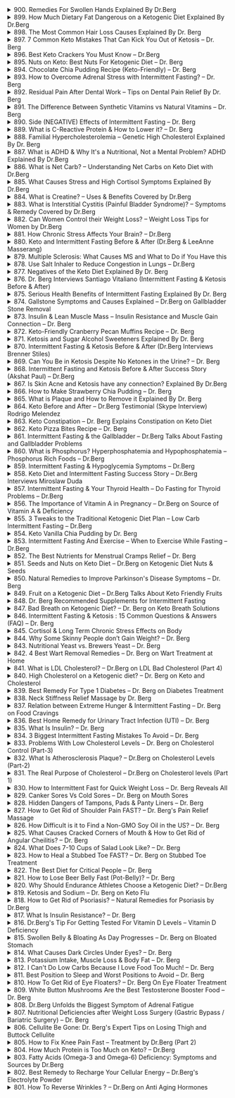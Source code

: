 <details>
<summary>900. Remedies For Swollen Hands Explained By Dr.Berg</summary>

<a href="https://www.youtube.com/watch?v=XLCm3XsBN1w" target="_blank">
    <img src="https://img.youtube.com/vi/XLCm3XsBN1w/maxresdefault.jpg" width="200">
</a>


</details>

<details>
<summary>899. How Much Dietary Fat Dangerous on a Ketogenic Diet Explained By Dr.Berg</summary>

<a href="https://www.youtube.com/watch?v=kS5nF8YDv2c" target="_blank">
    <img src="https://img.youtube.com/vi/kS5nF8YDv2c/maxresdefault.jpg" width="200">
</a>


</details>

<details>
<summary>898. The Most Common Hair Loss Causes Explained By Dr. Berg</summary>

<a href="https://www.youtube.com/watch?v=l5wClnJj4_8" target="_blank">
    <img src="https://img.youtube.com/vi/l5wClnJj4_8/maxresdefault.jpg" width="200">
</a>


</details>

<details>
<summary>897. 7 Common Keto Mistakes That Can Kick You Out of Ketosis – Dr. Berg</summary>

<a href="https://www.youtube.com/watch?v=mLzORHS-OzE" target="_blank">
    <img src="https://img.youtube.com/vi/mLzORHS-OzE/maxresdefault.jpg" width="200">
</a>


</details>

<details>
<summary>896. Best Keto Crackers You Must Know – Dr.Berg</summary>

<a href="https://www.youtube.com/watch?v=sKiMNEsf74A" target="_blank">
    <img src="https://img.youtube.com/vi/sKiMNEsf74A/maxresdefault.jpg" width="200">
</a>


</details>

<details>
<summary>895. Nuts on Keto: Best Nuts For Ketogenic Diet – Dr. Berg</summary>

<a href="https://www.youtube.com/watch?v=aQxNnElDNjk" target="_blank">
    <img src="https://img.youtube.com/vi/aQxNnElDNjk/maxresdefault.jpg" width="200">
</a>


</details>

<details>
<summary>894. Chocolate Chia Pudding Recipe (Keto-Friendly) – Dr. Berg</summary>

<a href="https://www.youtube.com/watch?v=2LSTlkdseyg" target="_blank">
    <img src="https://img.youtube.com/vi/2LSTlkdseyg/maxresdefault.jpg" width="200">
</a>


</details>

<details>
<summary>893. How to Overcome Adrenal Stress with Intermittent Fasting? – Dr. Berg</summary>

<a href="https://www.youtube.com/watch?v=bwuKsf7sWP8" target="_blank">
    <img src="https://img.youtube.com/vi/bwuKsf7sWP8/maxresdefault.jpg" width="200">
</a>


</details>

<details>
<summary>892. Residual Pain After Dental Work – Tips on Dental Pain Relief By Dr. Berg</summary>

<a href="https://www.youtube.com/watch?v=BntpMhjGLQc" target="_blank">
    <img src="https://img.youtube.com/vi/BntpMhjGLQc/maxresdefault.jpg" width="200">
</a>


</details>

<details>
<summary>891. The Difference Between Synthetic Vitamins vs Natural Vitamins – Dr. Berg</summary>

<a href="https://www.youtube.com/watch?v=J4VDAgEtkdg" target="_blank">
    <img src="https://img.youtube.com/vi/J4VDAgEtkdg/maxresdefault.jpg" width="200">
</a>


</details>

<details>
<summary>890. Side (NEGATIVE) Effects of Intermittent Fasting – Dr. Berg</summary>

<a href="https://www.youtube.com/watch?v=xNGBvGHOT-0" target="_blank">
    <img src="https://img.youtube.com/vi/xNGBvGHOT-0/maxresdefault.jpg" width="200">
</a>


</details>

<details>
<summary>889. What is C-Reactive Protein & How to Lower it? – Dr. Berg</summary>

<a href="https://www.youtube.com/watch?v=vcTm7opfgpA" target="_blank">
    <img src="https://img.youtube.com/vi/vcTm7opfgpA/maxresdefault.jpg" width="200">
</a>


</details>

<details>
<summary>888. Familial Hypercholesterolemia – Genetic High Cholesterol Explained By Dr. Berg</summary>

<a href="https://www.youtube.com/watch?v=DriROcEJEG8" target="_blank">
    <img src="https://img.youtube.com/vi/DriROcEJEG8/maxresdefault.jpg" width="200">
</a>


</details>

<details>
<summary>887. What is ADHD & Why It's a Nutritional, Not a Mental Problem? ADHD Explained By Dr.Berg</summary>

<a href="https://www.youtube.com/watch?v=pdaJkQfUdYg" target="_blank">
    <img src="https://img.youtube.com/vi/pdaJkQfUdYg/maxresdefault.jpg" width="200">
</a>


</details>

<details>
<summary>886. What is Net Carb? – Understanding Net Carbs on Keto Diet with Dr.Berg</summary>

<a href="https://www.youtube.com/watch?v=MEOan0qwSps" target="_blank">
    <img src="https://img.youtube.com/vi/MEOan0qwSps/maxresdefault.jpg" width="200">
</a>


</details>

<details>
<summary>885. What Causes Stress and High Cortisol Symptoms Explained By Dr.Berg</summary>

<a href="https://www.youtube.com/watch?v=uMT9Zzvqx9M" target="_blank">
    <img src="https://img.youtube.com/vi/uMT9Zzvqx9M/maxresdefault.jpg" width="200">
</a>


</details>

<details>
<summary>884. What is Creatine? – Uses & Benefits Covered by Dr.Berg</summary>

<a href="https://www.youtube.com/watch?v=LNcfwTA-trE" target="_blank">
    <img src="https://img.youtube.com/vi/LNcfwTA-trE/maxresdefault.jpg" width="200">
</a>


</details>

<details>
<summary>883. What is Interstitial Cystitis (Painful Bladder Syndrome)? – Symptoms & Remedy Covered by Dr.Berg</summary>

<a href="https://www.youtube.com/watch?v=TzylC8kJiyU" target="_blank">
    <img src="https://img.youtube.com/vi/TzylC8kJiyU/maxresdefault.jpg" width="200">
</a>


</details>

<details>
<summary>882. Can Women Control their Weight Loss? – Weight Loss Tips for Women by Dr.Berg</summary>

<a href="https://www.youtube.com/watch?v=ISuhb8Oh_Jk" target="_blank">
    <img src="https://img.youtube.com/vi/ISuhb8Oh_Jk/maxresdefault.jpg" width="200">
</a>


</details>

<details>
<summary>881. How Chronic Stress Affects Your Brain? – Dr.Berg</summary>

<a href="https://www.youtube.com/watch?v=fAT8_nzo_MU" target="_blank">
    <img src="https://img.youtube.com/vi/fAT8_nzo_MU/maxresdefault.jpg" width="200">
</a>


</details>

<details>
<summary>880. Keto and Intermittent Fasting Before & After (Dr.Berg & LeeAnne Masserang)</summary>

<a href="https://www.youtube.com/watch?v=5AtC0T0B2xs" target="_blank">
    <img src="https://img.youtube.com/vi/5AtC0T0B2xs/maxresdefault.jpg" width="200">
</a>


</details>

<details>
<summary>879. Multiple Sclerosis: What Causes MS and What to Do if You Have this</summary>

<a href="https://www.youtube.com/watch?v=HUlk0pZhTek" target="_blank">
    <img src="https://img.youtube.com/vi/HUlk0pZhTek/maxresdefault.jpg" width="200">
</a>


</details>

<details>
<summary>878. Use Salt Inhaler to Reduce Congestion in Lungs – Dr.Berg</summary>

<a href="https://www.youtube.com/watch?v=piclSYnxsYQ" target="_blank">
    <img src="https://img.youtube.com/vi/piclSYnxsYQ/maxresdefault.jpg" width="200">
</a>


</details>

<details>
<summary>877. Negatives of the Keto Diet Explained By Dr. Berg</summary>

<a href="https://www.youtube.com/watch?v=CEFolikYtG0" target="_blank">
    <img src="https://img.youtube.com/vi/CEFolikYtG0/maxresdefault.jpg" width="200">
</a>


</details>

<details>
<summary>876. Dr. Berg Interviews Santiago Vitaliano (Intermittent Fasting & Ketosis Before & After)</summary>

<a href="https://www.youtube.com/watch?v=L-Y6RoGGQ2I" target="_blank">
    <img src="https://img.youtube.com/vi/L-Y6RoGGQ2I/maxresdefault.jpg" width="200">
</a>


</details>

<details>
<summary>875. Serious Health Benefits of Intermittent Fasting Explained By Dr. Berg</summary>

<a href="https://www.youtube.com/watch?v=1lhAhg3ezWI" target="_blank">
    <img src="https://img.youtube.com/vi/1lhAhg3ezWI/maxresdefault.jpg" width="200">
</a>


</details>

<details>
<summary>874. Gallstone Symptoms and Causes Explained – Dr.Berg on Gallbladder Stone Removal</summary>

<a href="https://www.youtube.com/watch?v=AXVXUkF9XfU" target="_blank">
    <img src="https://img.youtube.com/vi/AXVXUkF9XfU/maxresdefault.jpg" width="200">
</a>


</details>

<details>
<summary>873. Insulin & Lean Muscle Mass – Insulin Resistance and Muscle Gain Connection – Dr. Berg</summary>

<a href="https://www.youtube.com/watch?v=MvZ6K5ueNI4" target="_blank">
    <img src="https://img.youtube.com/vi/MvZ6K5ueNI4/maxresdefault.jpg" width="200">
</a>


</details>

<details>
<summary>872. Keto-Friendly Cranberry Pecan Muffins Recipe – Dr. Berg</summary>

<a href="https://www.youtube.com/watch?v=LZj6rbrJqYk" target="_blank">
    <img src="https://img.youtube.com/vi/LZj6rbrJqYk/maxresdefault.jpg" width="200">
</a>


</details>

<details>
<summary>871. Ketosis and Sugar Alcohol Sweeteners Explained By Dr. Berg</summary>

<a href="https://www.youtube.com/watch?v=5kyZxgR1Syc" target="_blank">
    <img src="https://img.youtube.com/vi/5kyZxgR1Syc/maxresdefault.jpg" width="200">
</a>


</details>

<details>
<summary>870. Intermittent Fasting & Ketosis Before & After (Dr.Berg Interviews Brenner Stiles)</summary>

<a href="https://www.youtube.com/watch?v=5iQVFcEZDf8" target="_blank">
    <img src="https://img.youtube.com/vi/5iQVFcEZDf8/maxresdefault.jpg" width="200">
</a>


</details>

<details>
<summary>869. Can You Be in Ketosis Despite No Ketones in the Urine? – Dr. Berg</summary>

<a href="https://www.youtube.com/watch?v=EpbCoU2meWE" target="_blank">
    <img src="https://img.youtube.com/vi/EpbCoU2meWE/maxresdefault.jpg" width="200">
</a>


</details>

<details>
<summary>868. Intermittent Fasting and Ketosis Before & After Success Story (Akshat Paul) – Dr.Berg</summary>

<a href="https://www.youtube.com/watch?v=k0L2E88HiZM" target="_blank">
    <img src="https://img.youtube.com/vi/k0L2E88HiZM/maxresdefault.jpg" width="200">
</a>


</details>

<details>
<summary>867. Is Skin Acne and Ketosis have any connection? Explained By Dr.Berg</summary>

<a href="https://www.youtube.com/watch?v=4L5KdWWjJdU" target="_blank">
    <img src="https://img.youtube.com/vi/4L5KdWWjJdU/maxresdefault.jpg" width="200">
</a>


</details>

<details>
<summary>866. How to Make Strawberry Chia Pudding – Dr. Berg</summary>

<a href="https://www.youtube.com/watch?v=c4JX-Jb7wsA" target="_blank">
    <img src="https://img.youtube.com/vi/c4JX-Jb7wsA/maxresdefault.jpg" width="200">
</a>


</details>

<details>
<summary>865. What is Plaque and How to Remove it Explained By Dr. Berg</summary>

<a href="https://www.youtube.com/watch?v=1qZomOx6ArA" target="_blank">
    <img src="https://img.youtube.com/vi/1qZomOx6ArA/maxresdefault.jpg" width="200">
</a>


</details>

<details>
<summary>864. Keto Before and After – Dr.Berg Testimonial (Skype Interview) Rodrigo Melendez</summary>

<a href="https://www.youtube.com/watch?v=2kLb1JCeobA" target="_blank">
    <img src="https://img.youtube.com/vi/2kLb1JCeobA/maxresdefault.jpg" width="200">
</a>


</details>

<details>
<summary>863. Keto Constipation – Dr. Berg Explains Constipation on Keto Diet</summary>

<a href="https://www.youtube.com/watch?v=iF2DWdBMtLc" target="_blank">
    <img src="https://img.youtube.com/vi/iF2DWdBMtLc/maxresdefault.jpg" width="200">
</a>


</details>

<details>
<summary>862. Keto Pizza Bites Recipe – Dr. Berg</summary>

<a href="https://www.youtube.com/watch?v=m1R8D6AACv8" target="_blank">
    <img src="https://img.youtube.com/vi/m1R8D6AACv8/maxresdefault.jpg" width="200">
</a>


</details>

<details>
<summary>861. Intermittent Fasting & the Gallbladder – Dr.Berg Talks About Fasting and Gallbladder Problems</summary>

<a href="https://www.youtube.com/watch?v=aZraB-g3_JE" target="_blank">
    <img src="https://img.youtube.com/vi/aZraB-g3_JE/maxresdefault.jpg" width="200">
</a>


</details>

<details>
<summary>860. What is Phosphorus? Hyperphosphatemia and Hypophosphatemia – Phosphorus Rich Foods – Dr.Berg</summary>

<a href="https://www.youtube.com/watch?v=5RLvS8NKq_Q" target="_blank">
    <img src="https://img.youtube.com/vi/5RLvS8NKq_Q/maxresdefault.jpg" width="200">
</a>


</details>

<details>
<summary>859. Intermittent Fasting & Hypoglycemia Symptoms – Dr.Berg</summary>

<a href="https://www.youtube.com/watch?v=4LTM1gUP0rs" target="_blank">
    <img src="https://img.youtube.com/vi/4LTM1gUP0rs/maxresdefault.jpg" width="200">
</a>


</details>

<details>
<summary>858. Keto Diet and Intermittent Fasting Success Story – Dr.Berg Interviews Miroslaw Duda</summary>

<a href="https://www.youtube.com/watch?v=U6FrdFQNUUo" target="_blank">
    <img src="https://img.youtube.com/vi/U6FrdFQNUUo/maxresdefault.jpg" width="200">
</a>


</details>

<details>
<summary>857. Intermittent Fasting & Your Thyroid Health – Do Fasting for Thyroid Problems – Dr.Berg</summary>

<a href="https://www.youtube.com/watch?v=5SOvEuaQ-Xc" target="_blank">
    <img src="https://img.youtube.com/vi/5SOvEuaQ-Xc/maxresdefault.jpg" width="200">
</a>


</details>

<details>
<summary>856. The Importance of Vitamin A in Pregnancy – Dr.Berg on Source of Vitamin A & Deficiency</summary>

<a href="https://www.youtube.com/watch?v=K-X9ZefdMzs" target="_blank">
    <img src="https://img.youtube.com/vi/K-X9ZefdMzs/maxresdefault.jpg" width="200">
</a>


</details>

<details>
<summary>855. 3 Tweaks to the Traditional Ketogenic Diet Plan – Low Carb Intermittent Fasting – Dr.Berg</summary>

<a href="https://www.youtube.com/watch?v=5ghvkQCIls4" target="_blank">
    <img src="https://img.youtube.com/vi/5ghvkQCIls4/maxresdefault.jpg" width="200">
</a>


</details>

<details>
<summary>854. Keto Vanilla Chia Pudding by Dr. Berg</summary>

<a href="https://www.youtube.com/watch?v=U0bDzE6D0Js" target="_blank">
    <img src="https://img.youtube.com/vi/U0bDzE6D0Js/maxresdefault.jpg" width="200">
</a>


</details>

<details>
<summary>853. Intermittent Fasting And Exercise – When to Exercise While Fasting – Dr.Berg</summary>

<a href="https://www.youtube.com/watch?v=nHJhufGbmR0" target="_blank">
    <img src="https://img.youtube.com/vi/nHJhufGbmR0/maxresdefault.jpg" width="200">
</a>


</details>

<details>
<summary>852. The Best Nutrients for Menstrual Cramps Relief – Dr. Berg</summary>

<a href="https://www.youtube.com/watch?v=cWmuC5QsSA0" target="_blank">
    <img src="https://img.youtube.com/vi/cWmuC5QsSA0/maxresdefault.jpg" width="200">
</a>


</details>

<details>
<summary>851. Seeds and Nuts on Keto Diet – Dr.Berg on Ketogenic Diet Nuts & Seeds</summary>

<a href="https://www.youtube.com/watch?v=JEaHMtJ9bSE" target="_blank">
    <img src="https://img.youtube.com/vi/JEaHMtJ9bSE/maxresdefault.jpg" width="200">
</a>


</details>

<details>
<summary>850. Natural Remedies to Improve Parkinson's Disease Symptoms – Dr. Berg</summary>

<a href="https://www.youtube.com/watch?v=Hhg3m8XUWuI" target="_blank">
    <img src="https://img.youtube.com/vi/Hhg3m8XUWuI/maxresdefault.jpg" width="200">
</a>


</details>

<details>
<summary>849. Fruit on a Ketogenic Diet – Dr.Berg Talks About Keto Friendly Fruits</summary>

<a href="https://www.youtube.com/watch?v=CJJosZCnrbw" target="_blank">
    <img src="https://img.youtube.com/vi/CJJosZCnrbw/maxresdefault.jpg" width="200">
</a>


</details>

<details>
<summary>848. Dr. Berg Recommended Supplements for Intermittent Fasting</summary>

<a href="https://www.youtube.com/watch?v=a0C4rlgU_6k" target="_blank">
    <img src="https://img.youtube.com/vi/a0C4rlgU_6k/maxresdefault.jpg" width="200">
</a>


</details>

<details>
<summary>847. Bad Breath on Ketogenic Diet? – Dr. Berg on Keto Breath Solutions</summary>

<a href="https://www.youtube.com/watch?v=nxL7ychvY5Y" target="_blank">
    <img src="https://img.youtube.com/vi/nxL7ychvY5Y/maxresdefault.jpg" width="200">
</a>


</details>

<details>
<summary>846. Intermittent Fasting & Ketosis : 15 Common Questions & Answers (FAQ) – Dr. Berg</summary>

<a href="https://www.youtube.com/watch?v=DFsmgwiGyNI" target="_blank">
    <img src="https://img.youtube.com/vi/DFsmgwiGyNI/maxresdefault.jpg" width="200">
</a>


</details>

<details>
<summary>845. Cortisol & Long Term Chronic Stress Effects on Body</summary>

<a href="https://www.youtube.com/watch?v=fr1NEnRZluQ" target="_blank">
    <img src="https://img.youtube.com/vi/fr1NEnRZluQ/maxresdefault.jpg" width="200">
</a>


</details>

<details>
<summary>844. Why Some Skinny People don’t Gain Weight? – Dr. Berg</summary>

<a href="https://www.youtube.com/watch?v=uhvNRtlJfKc" target="_blank">
    <img src="https://img.youtube.com/vi/uhvNRtlJfKc/maxresdefault.jpg" width="200">
</a>


</details>

<details>
<summary>843. Nutritional Yeast vs. Brewers Yeast – Dr. Berg</summary>

<a href="https://www.youtube.com/watch?v=keq_YRMG60o" target="_blank">
    <img src="https://img.youtube.com/vi/keq_YRMG60o/maxresdefault.jpg" width="200">
</a>


</details>

<details>
<summary>842. 4 Best Wart Removal Remedies – Dr. Berg on Wart Treatment at Home</summary>

<a href="https://www.youtube.com/watch?v=w-cXqOKzwuQ" target="_blank">
    <img src="https://img.youtube.com/vi/w-cXqOKzwuQ/maxresdefault.jpg" width="200">
</a>


</details>

<details>
<summary>841. What is LDL Cholesterol? – Dr.Berg on LDL Bad Cholesterol (Part 4)</summary>

<a href="https://www.youtube.com/watch?v=GC9V1TWYLo4" target="_blank">
    <img src="https://img.youtube.com/vi/GC9V1TWYLo4/maxresdefault.jpg" width="200">
</a>


</details>

<details>
<summary>840. High Cholesterol on a Ketogenic diet? – Dr. Berg on Keto and Cholesterol</summary>

<a href="https://www.youtube.com/watch?v=ZkvxySUd_68" target="_blank">
    <img src="https://img.youtube.com/vi/ZkvxySUd_68/maxresdefault.jpg" width="200">
</a>


</details>

<details>
<summary>839. Best Remedy For Type 1 Diabetes – Dr. Berg on Diabetes Treatment</summary>

<a href="https://www.youtube.com/watch?v=kJwx5gUz5_Q" target="_blank">
    <img src="https://img.youtube.com/vi/kJwx5gUz5_Q/maxresdefault.jpg" width="200">
</a>


</details>

<details>
<summary>838. Neck Stiffness Relief Massage by Dr. Berg</summary>

<a href="https://www.youtube.com/watch?v=eZ0sriq07f0" target="_blank">
    <img src="https://img.youtube.com/vi/eZ0sriq07f0/maxresdefault.jpg" width="200">
</a>


</details>

<details>
<summary>837. Relation between Extreme Hunger & Intermittent Fasting – Dr. Berg on Food Cravings</summary>

<a href="https://www.youtube.com/watch?v=oPVkehs-KC0" target="_blank">
    <img src="https://img.youtube.com/vi/oPVkehs-KC0/maxresdefault.jpg" width="200">
</a>


</details>

<details>
<summary>836. Best Home Remedy for Urinary Tract Infection (UTI) – Dr. Berg</summary>

<a href="https://www.youtube.com/watch?v=AR_rgqo1xYg" target="_blank">
    <img src="https://img.youtube.com/vi/AR_rgqo1xYg/maxresdefault.jpg" width="200">
</a>


</details>

<details>
<summary>835. What Is Insulin? – Dr. Berg</summary>

<a href="https://www.youtube.com/watch?v=AicW5_-soU4" target="_blank">
    <img src="https://img.youtube.com/vi/AicW5_-soU4/maxresdefault.jpg" width="200">
</a>


</details>

<details>
<summary>834. 3 Biggest Intermittent Fasting Mistakes To Avoid – Dr. Berg</summary>

<a href="https://www.youtube.com/watch?v=9z4lpYvgZfA" target="_blank">
    <img src="https://img.youtube.com/vi/9z4lpYvgZfA/maxresdefault.jpg" width="200">
</a>


</details>

<details>
<summary>833. Problems With Low Cholesterol Levels – Dr. Berg on Cholesterol Control (Part-3)</summary>

<a href="https://www.youtube.com/watch?v=OSORgwlsLfo" target="_blank">
    <img src="https://img.youtube.com/vi/OSORgwlsLfo/maxresdefault.jpg" width="200">
</a>


</details>

<details>
<summary>832. What Is Atherosclerosis Plaque? – Dr.Berg on Cholesterol Levels (Part-2)</summary>

<a href="https://www.youtube.com/watch?v=FObb4O0__EA" target="_blank">
    <img src="https://img.youtube.com/vi/FObb4O0__EA/maxresdefault.jpg" width="200">
</a>


</details>

<details>
<summary>831. The Real Purpose of Cholesterol – Dr.Berg on Cholesterol levels (Part 1)</summary>

<a href="https://www.youtube.com/watch?v=mOuWCh6nrZM" target="_blank">
    <img src="https://img.youtube.com/vi/mOuWCh6nrZM/maxresdefault.jpg" width="200">
</a>


</details>

<details>
<summary>830. How to Intermittent Fast for Quick Weight Loss – Dr. Berg Reveals All</summary>

<a href="https://www.youtube.com/watch?v=lwCRjwDs1Ek" target="_blank">
    <img src="https://img.youtube.com/vi/lwCRjwDs1Ek/maxresdefault.jpg" width="200">
</a>


</details>

<details>
<summary>829. Canker Sores Vs Cold Sores – Dr. Berg on Mouth Sores</summary>

<a href="https://www.youtube.com/watch?v=wqMiwdMRXy4" target="_blank">
    <img src="https://img.youtube.com/vi/wqMiwdMRXy4/maxresdefault.jpg" width="200">
</a>


</details>

<details>
<summary>828. Hidden Dangers of Tampons, Pads & Panty Liners – Dr. Berg</summary>

<a href="https://www.youtube.com/watch?v=tfmzFXjhOtI" target="_blank">
    <img src="https://img.youtube.com/vi/tfmzFXjhOtI/maxresdefault.jpg" width="200">
</a>


</details>

<details>
<summary>827. How to Get Rid of Shoulder Pain FAST? – Dr. Berg's Pain Relief Massage</summary>

<a href="https://www.youtube.com/watch?v=a34hcVgTUeA" target="_blank">
    <img src="https://img.youtube.com/vi/a34hcVgTUeA/maxresdefault.jpg" width="200">
</a>


</details>

<details>
<summary>826. How Difficult is it to Find a Non-GMO Soy Oil in the US? – Dr. Berg</summary>

<a href="https://www.youtube.com/watch?v=h0BUbyXPgLk" target="_blank">
    <img src="https://img.youtube.com/vi/h0BUbyXPgLk/maxresdefault.jpg" width="200">
</a>


</details>

<details>
<summary>825. What Causes Cracked Corners of Mouth & How to Get Rid of Angular Cheilitis? – Dr. Berg</summary>

<a href="https://www.youtube.com/watch?v=9YVDxXvtuhM" target="_blank">
    <img src="https://img.youtube.com/vi/9YVDxXvtuhM/maxresdefault.jpg" width="200">
</a>


</details>

<details>
<summary>824. What Does 7-10 Cups of Salad Look Like? – Dr. Berg</summary>

<a href="https://www.youtube.com/watch?v=F1_I80tze60" target="_blank">
    <img src="https://img.youtube.com/vi/F1_I80tze60/maxresdefault.jpg" width="200">
</a>


</details>

<details>
<summary>823. How to Heal a Stubbed Toe FAST? – Dr. Berg on Stubbed Toe Treatment</summary>

<a href="https://www.youtube.com/watch?v=CPfX8CH2DvY" target="_blank">
    <img src="https://img.youtube.com/vi/CPfX8CH2DvY/maxresdefault.jpg" width="200">
</a>


</details>

<details>
<summary>822. The Best Diet for Critical People – Dr. Berg</summary>

<a href="https://www.youtube.com/watch?v=lEbcD0rsxbM" target="_blank">
    <img src="https://img.youtube.com/vi/lEbcD0rsxbM/maxresdefault.jpg" width="200">
</a>


</details>

<details>
<summary>821. How to Lose Beer Belly Fast (Pot-Belly)? – Dr. Berg</summary>

<a href="https://www.youtube.com/watch?v=ucVR32lhklU" target="_blank">
    <img src="https://img.youtube.com/vi/ucVR32lhklU/maxresdefault.jpg" width="200">
</a>


</details>

<details>
<summary>820. Why Should Endurance Athletes Choose a Ketogenic Diet? – Dr.Berg</summary>

<a href="https://www.youtube.com/watch?v=5ez1VBfsJMY" target="_blank">
    <img src="https://img.youtube.com/vi/5ez1VBfsJMY/maxresdefault.jpg" width="200">
</a>


</details>

<details>
<summary>819. Ketosis and Sodium – Dr. Berg on Keto Flu</summary>

<a href="https://www.youtube.com/watch?v=3IcFGX_ynKw" target="_blank">
    <img src="https://img.youtube.com/vi/3IcFGX_ynKw/maxresdefault.jpg" width="200">
</a>


</details>

<details>
<summary>818. How to Get Rid of Psoriasis? – Natural Remedies for Psoriasis by Dr.Berg</summary>

<a href="https://www.youtube.com/watch?v=DsJwB3bTzp8" target="_blank">
    <img src="https://img.youtube.com/vi/DsJwB3bTzp8/maxresdefault.jpg" width="200">
</a>


</details>

<details>
<summary>817. What Is Insulin Resistance? – Dr. Berg</summary>

<a href="https://www.youtube.com/watch?v=pxl8hhyN6AQ" target="_blank">
    <img src="https://img.youtube.com/vi/pxl8hhyN6AQ/maxresdefault.jpg" width="200">
</a>


</details>

<details>
<summary>816. Dr.Berg's Tip For Getting Tested For Vitamin D Levels – Vitamin D Deficiency</summary>

<a href="https://www.youtube.com/watch?v=rEgdyd8OC00" target="_blank">
    <img src="https://img.youtube.com/vi/rEgdyd8OC00/maxresdefault.jpg" width="200">
</a>


</details>

<details>
<summary>815. Swollen Belly & Bloating As Day Progresses – Dr. Berg on Bloated Stomach</summary>

<a href="https://www.youtube.com/watch?v=U_deZr_i6AU" target="_blank">
    <img src="https://img.youtube.com/vi/U_deZr_i6AU/maxresdefault.jpg" width="200">
</a>


</details>

<details>
<summary>814. What Causes Dark Circles Under Eyes? – Dr. Berg</summary>

<a href="https://www.youtube.com/watch?v=foHC_M1gB1I" target="_blank">
    <img src="https://img.youtube.com/vi/foHC_M1gB1I/maxresdefault.jpg" width="200">
</a>


</details>

<details>
<summary>813. Potassium Intake, Muscle Loss & Body Fat – Dr. Berg</summary>

<a href="https://www.youtube.com/watch?v=RHbHRjrqQTM" target="_blank">
    <img src="https://img.youtube.com/vi/RHbHRjrqQTM/maxresdefault.jpg" width="200">
</a>


</details>

<details>
<summary>812. I Can't Do Low Carbs Because I Love Food Too Much! – Dr. Berg</summary>

<a href="https://www.youtube.com/watch?v=saETEZst5IU" target="_blank">
    <img src="https://img.youtube.com/vi/saETEZst5IU/maxresdefault.jpg" width="200">
</a>


</details>

<details>
<summary>811. Best Position to Sleep and Worst Positions to Avoid – Dr. Berg</summary>

<a href="https://www.youtube.com/watch?v=IWZv-kJRYs0" target="_blank">
    <img src="https://img.youtube.com/vi/IWZv-kJRYs0/maxresdefault.jpg" width="200">
</a>


</details>

<details>
<summary>810. How To Get Rid of Eye Floaters? – Dr. Berg On Eye Floater Treatment</summary>

<a href="https://www.youtube.com/watch?v=nxqQBpplcgw" target="_blank">
    <img src="https://img.youtube.com/vi/nxqQBpplcgw/maxresdefault.jpg" width="200">
</a>


</details>

<details>
<summary>809. White Button Mushrooms Are the Best Testosterone Booster Food – Dr. Berg</summary>

<a href="https://www.youtube.com/watch?v=m9_gna4Vcn0" target="_blank">
    <img src="https://img.youtube.com/vi/m9_gna4Vcn0/maxresdefault.jpg" width="200">
</a>


</details>

<details>
<summary>808. Dr.Berg Unfolds the Biggest Symptom of Adrenal Fatigue</summary>

<a href="https://www.youtube.com/watch?v=ne0x0-_EXrw" target="_blank">
    <img src="https://img.youtube.com/vi/ne0x0-_EXrw/maxresdefault.jpg" width="200">
</a>


</details>

<details>
<summary>807. Nutritional Deficiencies after Weight Loss Surgery (Gastric Bypass / Bariatric Surgery) – Dr. Berg</summary>

<a href="https://www.youtube.com/watch?v=ibgFYa3TFwg" target="_blank">
    <img src="https://img.youtube.com/vi/ibgFYa3TFwg/maxresdefault.jpg" width="200">
</a>


</details>

<details>
<summary>806. Cellulite Be Gone: Dr. Berg's Expert Tips on Losing Thigh and Buttock Cellulite</summary>

<a href="https://www.youtube.com/watch?v=89yCssqMqYM" target="_blank">
    <img src="https://img.youtube.com/vi/89yCssqMqYM/maxresdefault.jpg" width="200">
</a>


</details>

<details>
<summary>805. How to Fix Knee Pain Fast – Treatment by Dr.Berg (Part 2)</summary>

<a href="https://www.youtube.com/watch?v=ZajibwsL2GM" target="_blank">
    <img src="https://img.youtube.com/vi/ZajibwsL2GM/maxresdefault.jpg" width="200">
</a>


</details>

<details>
<summary>804. How Much Protein is Too Much on Keto? – Dr.Berg</summary>

<a href="https://www.youtube.com/watch?v=pd7HXVdwv8Q" target="_blank">
    <img src="https://img.youtube.com/vi/pd7HXVdwv8Q/maxresdefault.jpg" width="200">
</a>


</details>

<details>
<summary>803. Fatty Acids (Omega-3 and Omega-6) Deficiency: Symptoms and Sources by Dr.Berg</summary>

<a href="https://www.youtube.com/watch?v=QHX0v8sgmPE" target="_blank">
    <img src="https://img.youtube.com/vi/QHX0v8sgmPE/maxresdefault.jpg" width="200">
</a>


</details>

<details>
<summary>802. Best Remedy to Recharge Your Cellular Energy – Dr.Berg's Electrolyte Powder</summary>

<a href="https://www.youtube.com/watch?v=9KmGQ8vvPAk" target="_blank">
    <img src="https://img.youtube.com/vi/9KmGQ8vvPAk/maxresdefault.jpg" width="200">
</a>


</details>

<details>
<summary>801. How To Reverse Wrinkles ? – Dr.Berg on Anti Aging Hormones</summary>

<a href="https://www.youtube.com/watch?v=qK37TAE8hYg" target="_blank">
    <img src="https://img.youtube.com/vi/qK37TAE8hYg/maxresdefault.jpg" width="200">
</a>


</details>

